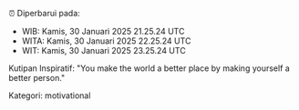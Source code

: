⏰ Diperbarui pada:
- WIB: Kamis, 30 Januari 2025 21.25.24 UTC
- WITA: Kamis, 30 Januari 2025 22.25.24 UTC
- WIT: Kamis, 30 Januari 2025 23.25.24 UTC

Kutipan Inspiratif:
"You make the world a better place by making yourself a better person."


Kategori: motivational

